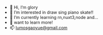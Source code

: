- 👋 Hi, I’m glory
- 👀 I’m interested in draw sing piano skate!!
- 🌱 I’m currently learning rn,nuxt3,node and...
- 💞️ want to learn more!
- 📫 lumosgaoyue@gmail.com

<!---
gaoyue-a/gaoyue-a is a ✨ special ✨ repository because its `README.md` (this file) appears on your GitHub profile.
You can click the Preview link to take a look at your changes.
--->
